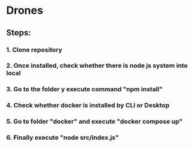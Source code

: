# Drones

## Steps:

### 1. Clone repository
### 2. Once installed, check whether there is node js system into local
### 3. Go to the folder y execute command "npm install"
### 4. Check whether docker is installed by CLI or Desktop
### 5. Go to folder "docker" and execute "docker compose up"
### 6. Finally execute "node src/index.js"